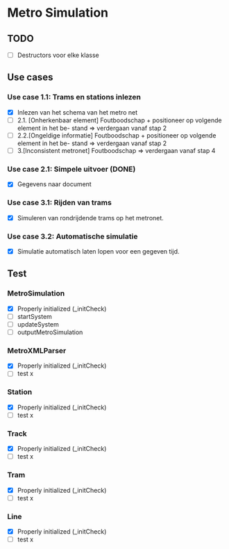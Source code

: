 # Metro Simulation

## TODO
- [ ] Destructors voor elke klasse

## Use cases
### Use case 1.1: Trams en stations inlezen
- [x] Inlezen van het schema van het metro net
- [ ] 2.1. [Onherkenbaar element] Foutboodschap + positioneer op volgende element in het be- stand ⇒ verdergaan vanaf stap 2
- [ ] 2.2.[Ongeldige informatie] Foutboodschap + positioneer op volgende element in het be- stand ⇒ verdergaan vanaf stap 2
- [ ] 3.[Inconsistent metronet] Foutboodschap ⇒ verdergaan vanaf stap 4

### Use case 2.1: Simpele uitvoer (DONE)
- [x] Gegevens naar document 
### Use case 3.1: Rijden van trams
- [x] Simuleren van rondrijdende trams op het metronet.
### Use case 3.2: Automatische simulatie
- [x] Simulatie automatisch laten lopen voor een gegeven tijd.



## Test
### MetroSimulation
- [x] Properly initialized (_initCheck)
- [ ] startSystem
- [ ] updateSystem
- [ ] outputMetroSimulation
### MetroXMLParser
- [x] Properly initialized (_initCheck)
- [ ] test x
### Station
- [x] Properly initialized (_initCheck)
- [ ] test x
### Track
- [x] Properly initialized (_initCheck)
- [ ] test x
### Tram
- [x] Properly initialized (_initCheck)
- [ ] test x
### Line
- [x] Properly initialized (_initCheck)
- [ ] test x
